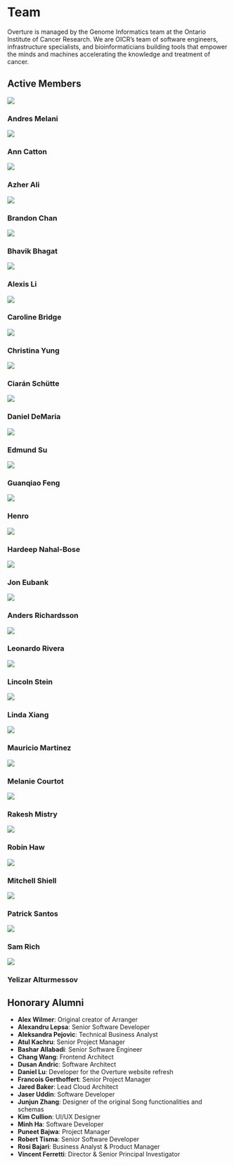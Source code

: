 # Team

Overture is managed by the Genome Informatics team at the Ontario Institute of Cancer Research. We are OICR’s team of software engineers, infrastructure specialists, and bioinformaticians building tools that empower the minds and machines accelerating the knowledge and treatment of cancer.

## Active Members

<div class="row">   
  <div class="col col--4 margin-bottom--md">
      <div class="card__header">
        <div class="avatar avatar--vertical">
                  <a href="https://github.com/afmelani3365">
          <img
            class="avatar__photo avatar__photo--xl margin-bottom--md"
            src="https://github.com/afmelani3365.png"
          />
          </a>
          <div class="avatar__intro">
            <h3 class="avatar__name">Andres Melani</h3>
          </div>
        </div>
    </div>
  </div>
  <div class="col col--4 margin-bottom--lg margin-bottom--md">
      <div class="card__header">
        <div class="avatar avatar--vertical">
                  <a href="https://github.com/anncatton">
          <img
            class="avatar__photo avatar__photo--xl margin-bottom--md"
            src="https://github.com/anncatton.png"
          />
          </a>
          <div class="avatar__intro">
            <h3 class="avatar__name">Ann Catton</h3>
          </div>
        </div>
    </div>
  </div>
  <div class="col col--4 margin-bottom--lg margin-bottom--md">
      <div class="card__header">
        <div class="avatar avatar--vertical">
                  <a href="https://github.com/Azher2Ali">
          <img
            class="avatar__photo avatar__photo--xl margin-bottom--md"
            src="https://github.com/Azher2Ali.png"
          />
          </a>
          <div class="avatar__intro">
            <h3 class="avatar__name">Azher Ali</h3>
          </div>
        </div>
    </div>
  </div>
  <div class="col col--4 margin-bottom--lg margin-bottom--md">
      <div class="card__header">
        <div class="avatar avatar--vertical">
                  <a href="https://github.com/b-f-chan">
          <img
            class="avatar__photo avatar__photo--xl margin-bottom--md"
            src="https://github.com/b-f-chan.png"
          />
          </a>
          <div class="avatar__intro">
            <h3 class="avatar__name">Brandon Chan</h3>
          </div>
        </div>
    </div>
  </div>
  <div class="col col--4 margin-bottom--lg margin-bottom--md">
      <div class="card__header">
        <div class="avatar avatar--vertical">
                  <a href="https://github.com/bhavikbhagat93">
          <img
            class="avatar__photo avatar__photo--xl margin-bottom--md"
            src="https://github.com/bhavikbhagat93.png"
          />
          </a>
          <div class="avatar__intro">
            <h3 class="avatar__name">Bhavik Bhagat</h3>
          </div>
        </div>
    </div>
  </div>
  <div class="col col--4 margin-bottom--lg margin-bottom--md">
      <div class="card__header">
        <div class="avatar avatar--vertical">
                  <a href="https://github.com/Buwujiu">
          <img
            class="avatar__photo avatar__photo--xl margin-bottom--md"
            src="https://github.com/Buwujiu.png"
          />
          </a>
          <div class="avatar__intro">
            <h3 class="avatar__name">Alexis Li</h3>
          </div>
        </div>
    </div>
  </div>
  <div class="col col--4 margin-bottom--lg margin-bottom--md">
      <div class="card__header">
        <div class="avatar avatar--vertical">
                  <a href="https://github.com/carolinebridge">
          <img
            class="avatar__photo avatar__photo--xl margin-bottom--md"
            src="https://github.com/carolinebridge.png"
          />
          </a>
          <div class="avatar__intro">
            <h3 class="avatar__name">Caroline Bridge</h3>
          </div>
        </div>
    </div>
  </div>
  <div class="col col--4 margin-bottom--lg margin-bottom--md">
      <div class="card__header">
        <div class="avatar avatar--vertical">
                  <a href="https://github.com/christinayung">
          <img
            class="avatar__photo avatar__photo--xl margin-bottom--md"
            src="https://github.com/christinayung.png"
          />
          </a>
          <div class="avatar__intro">
            <h3 class="avatar__name">Christina Yung</h3>
          </div>
        </div>
    </div>
  </div>
  <div class="col col--4 margin-bottom--lg margin-bottom--md">
      <div class="card__header">
        <div class="avatar avatar--vertical">
                  <a href="https://github.com/ciaranschutte">
          <img
            class="avatar__photo avatar__photo--xl margin-bottom--md"
            src="https://github.com/ciaranschutte.png"
          />
          </a>
          <div class="avatar__intro">
            <h3 class="avatar__name">Ciarán Schütte</h3>
          </div>
        </div>
    </div>
  </div>
  <div class="col col--4 margin-bottom--lg margin-bottom--md">
      <div class="card__header">
        <div class="avatar avatar--vertical">
                  <a href="https://github.com/demariadaniel">
          <img
            class="avatar__photo avatar__photo--xl margin-bottom--md"
            src="https://github.com/demariadaniel.png"
          />
          </a>
          <div class="avatar__intro">
            <h3 class="avatar__name">Daniel DeMaria</h3>
          </div>
        </div>
    </div>
  </div>
  <div class="col col--4 margin-bottom--lg margin-bottom--md">
      <div class="card__header">
        <div class="avatar avatar--vertical">
                  <a href="https://github.com/edsu7">
          <img
            class="avatar__photo avatar__photo--xl margin-bottom--md"
            src="https://github.com/edsu7.png"
          />
          </a>
          <div class="avatar__intro">
            <h3 class="avatar__name">Edmund Su</h3>
          </div>
        </div>
    </div>
  </div>
  <div class="col col--4 margin-bottom--lg margin-bottom--md">
      <div class="card__header">
        <div class="avatar avatar--vertical">
                  <a href="https://github.com/guanqiaofeng">
          <img
            class="avatar__photo avatar__photo--xl margin-bottom--md"
            src="https://github.com/guanqiaofeng.png"
          />
          </a>
          <div class="avatar__intro">
            <h3 class="avatar__name">Guanqiao Feng</h3>
          </div>
        </div>
    </div>
  </div>
  <div class="col col--4 margin-bottom--lg margin-bottom--md">
      <div class="card__header">
        <div class="avatar avatar--vertical">
                  <a href="https://github.com/henro001">
          <img
            class="avatar__photo avatar__photo--xl margin-bottom--md"
            src="https://github.com/henro001.png"
          />
          </a>
          <div class="avatar__intro">
            <h3 class="avatar__name">Henro</h3>
          </div>
        </div>
    </div>
  </div>
  <div class="col col--4 margin-bottom--lg margin-bottom--md">
      <div class="card__header">
        <div class="avatar avatar--vertical">
                  <a href="https://github.com/knahal">
          <img
            class="avatar__photo avatar__photo--xl margin-bottom--md"
            src="https://github.com/knahal.png"
          />
          </a>
          <div class="avatar__intro">
            <h3 class="avatar__name">Hardeep Nahal-Bose</h3>
          </div>
        </div>
    </div>
  </div>
  <div class="col col--4 margin-bottom--lg margin-bottom--md">
      <div class="card__header">
        <div class="avatar avatar--vertical">
                  <a href="https://github.com/joneubank">
          <img
            class="avatar__photo avatar__photo--xl margin-bottom--md"
            src="https://github.com/joneubank.png"
          />
          </a>
          <div class="avatar__intro">
            <h3 class="avatar__name">Jon Eubank</h3>
          </div>
        </div>
    </div>
  </div>
  <div class="col col--4 margin-bottom--lg margin-bottom--md">
      <div class="card__header">
        <div class="avatar avatar--vertical">
                  <a href="https://github.com/justincorrigible">
          <img
            class="avatar__photo avatar__photo--xl margin-bottom--md"
            src="https://github.com/justincorrigible.png"
          />
          </a>
          <div class="avatar__intro">
            <h3 class="avatar__name">Anders Richardsson</h3>
          </div>
        </div>
    </div>
  </div>
  <div class="col col--4 margin-bottom--lg margin-bottom--md">
      <div class="card__header">
        <div class="avatar avatar--vertical">
                  <a href="https://github.com/leoraba">
          <img
            class="avatar__photo avatar__photo--xl margin-bottom--md"
            src="https://github.com/leoraba.png"
          />
          </a>
          <div class="avatar__intro">
            <h3 class="avatar__name">Leonardo Rivera</h3>
          </div>
        </div>
    </div>
  </div>
  <div class="col col--4 margin-bottom--lg margin-bottom--md">
      <div class="card__header">
        <div class="avatar avatar--vertical">
                  <a href="https://github.com/lstein">
          <img
            class="avatar__photo avatar__photo--xl margin-bottom--md"
            src="https://github.com/lstein.png"
          />
          </a>
          <div class="avatar__intro">
            <h3 class="avatar__name">Lincoln Stein</h3>
          </div>
        </div>
    </div>
  </div>
  <div class="col col--4 margin-bottom--lg margin-bottom--md">
      <div class="card__header">
        <div class="avatar avatar--vertical">
                  <a href="https://github.com/lindaxiang">
          <img
            class="avatar__photo avatar__photo--xl margin-bottom--md"
            src="https://github.com/lindaxiang.png"
          />
          </a>
          <div class="avatar__intro">
            <h3 class="avatar__name">Linda Xiang</h3>
          </div>
        </div>
    </div>
  </div>
  <div class="col col--4 margin-bottom--lg margin-bottom--md">
      <div class="card__header">
        <div class="avatar avatar--vertical">
                  <a href="https://github.com/mauroz77">
          <img
            class="avatar__photo avatar__photo--xl margin-bottom--md"
            src="https://github.com/mauroz77.png"
          />
          </a>
          <div class="avatar__intro">
            <h3 class="avatar__name">Mauricio Martinez</h3>
          </div>
        </div>
    </div>
  </div>
  <div class="col col--4 margin-bottom--lg margin-bottom--md">
      <div class="card__header">
        <div class="avatar avatar--vertical">
                  <a href="https://github.com/mcourtot">
          <img
            class="avatar__photo avatar__photo--xl margin-bottom--md"
            src="https://github.com/mcourtot.png"
          />
          </a>
          <div class="avatar__intro">
            <h3 class="avatar__name">Melanie Courtot</h3>
          </div>
        </div>
    </div>
  </div>
  <div class="col col--4 margin-bottom--lg margin-bottom--md">
      <div class="card__header">
        <div class="avatar avatar--vertical">
                  <a href="https://github.com/mistryrn">
          <img
            class="avatar__photo avatar__photo--xl margin-bottom--md"
            src="https://github.com/mistryrn.png"
          />
          </a>
          <div class="avatar__intro">
            <h3 class="avatar__name">Rakesh Mistry</h3>
          </div>
        </div>
    </div>
  </div>
  <div class="col col--4 margin-bottom--lg margin-bottom--md">
      <div class="card__header">
        <div class="avatar avatar--vertical">
                  <a href="https://orcid.org/0000-0002-2013-7835">
          <img
            class="avatar__photo avatar__photo--xl margin-bottom--md"
            src="https://github.com/hawrobin.png"
          />
          </a>
          <div class="avatar__intro">
            <h3 class="avatar__name">Robin Haw</h3>
          </div>
        </div>
    </div>
  </div>
  <div class="col col--4 margin-bottom--lg margin-bottom--md">
      <div class="card__header">
        <div class="avatar avatar--vertical">
                  <a href="https://github.com/MitchellShiell">
          <img
            class="avatar__photo avatar__photo--xl margin-bottom--md"
            src="https://github.com/MitchellShiell.png"
          />
          </a>
          <div class="avatar__intro">
            <h3 class="avatar__name">Mitchell Shiell</h3>
          </div>
        </div>
    </div>
  </div>
  <div class="col col--4 margin-bottom--lg margin-bottom--md">
      <div class="card__header">
        <div class="avatar avatar--vertical">
                  <a href="https://github.com/patrickdsantos">
          <img
            class="avatar__photo avatar__photo--xl margin-bottom--md"
            src="https://github.com/patrickdsantos.png"
          />
          </a>
          <div class="avatar__intro">
            <h3 class="avatar__name">Patrick Santos</h3>
          </div>
        </div>
    </div>
  </div>
  <div class="col col--4 margin-bottom--lg margin-bottom--md">
      <div class="card__header">
        <div class="avatar avatar--vertical">
                  <a href="https://github.com/samrichca">
          <img
            class="avatar__photo avatar__photo--xl margin-bottom--md"
            src="https://github.com/samrichca.png"
          />
          </a>
          <div class="avatar__intro">
            <h3 class="avatar__name">Sam Rich</h3>
          </div>
        </div>
    </div>
  </div>
  <div class="col col--4 margin-bottom--lg margin-bottom--md">
      <div class="card__header">
        <div class="avatar avatar--vertical">
                  <a href="https://github.com/yalturmes">
          <img
            class="avatar__photo avatar__photo--xl margin-bottom--md"
            src="https://github.com/yalturmes.png"
          />
          </a>
          <div class="avatar__intro">
            <h3 class="avatar__name">Yelizar Alturmessov</h3>
          </div>
        </div>
    </div>
  </div>
</div>


## Honorary Alumni

- **Alex Wilmer**: Original creator of Arranger
- **Alexandru Lepsa**: Senior Software Developer
- **Aleksandra Pejovic**: Technical Business Analyst
- **Atul Kachru**: Senior Project Manager
- **Bashar Allabadi**: Senior Software Engineer
- **Chang Wang**: Frontend Architect
- **Dusan Andric**: Software Architect
- **Daniel Lu**: Developer for the Overture website refresh
- **Francois Gerthoffert**: Senior Project Manager
- **Jared Baker**: Lead Cloud Architect
- **Jaser Uddin**: Software Developer
- **Junjun Zhang**: Designer of the original Song functionalities and schemas
- **Kim Cullion**: UI/UX Designer
- **Minh Ha**: Software Developer
- **Puneet Bajwa**: Project Manager
- **Robert Tisma**: Senior Software Developer
- **Rosi Bajari**: Business Analyst & Product Manager
- **Vincent Ferretti**: Director & Senior Principal Investigator